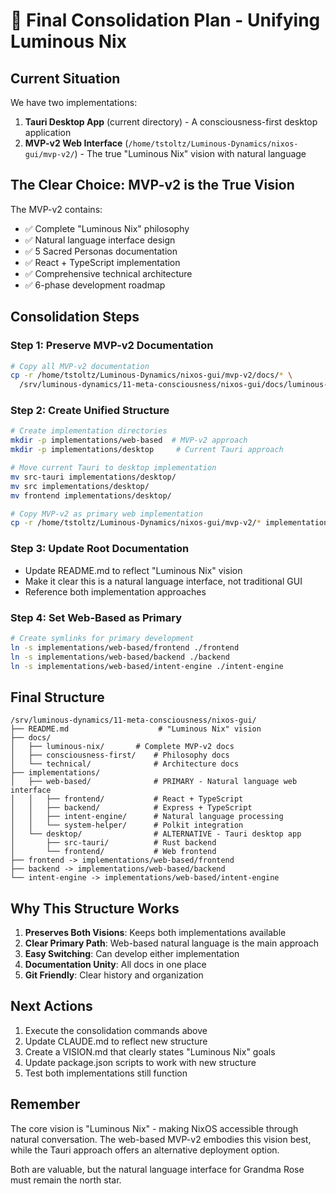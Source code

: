 # 🎯 Final Consolidation Plan - Unifying Luminous Nix

## Current Situation

We have two implementations:
1. **Tauri Desktop App** (current directory) - A consciousness-first desktop application
2. **MVP-v2 Web Interface** (`/home/tstoltz/Luminous-Dynamics/nixos-gui/mvp-v2/`) - The true "Luminous Nix" vision with natural language

## The Clear Choice: MVP-v2 is the True Vision

The MVP-v2 contains:
- ✅ Complete "Luminous Nix" philosophy
- ✅ Natural language interface design
- ✅ 5 Sacred Personas documentation
- ✅ React + TypeScript implementation
- ✅ Comprehensive technical architecture
- ✅ 6-phase development roadmap

## Consolidation Steps

### Step 1: Preserve MVP-v2 Documentation
```bash
# Copy all MVP-v2 documentation
cp -r /home/tstoltz/Luminous-Dynamics/nixos-gui/mvp-v2/docs/* \
  /srv/luminous-dynamics/11-meta-consciousness/nixos-gui/docs/luminous-nix/
```

### Step 2: Create Unified Structure
```bash
# Create implementation directories
mkdir -p implementations/web-based  # MVP-v2 approach
mkdir -p implementations/desktop     # Current Tauri approach

# Move current Tauri to desktop implementation
mv src-tauri implementations/desktop/
mv src implementations/desktop/
mv frontend implementations/desktop/

# Copy MVP-v2 as primary web implementation
cp -r /home/tstoltz/Luminous-Dynamics/nixos-gui/mvp-v2/* implementations/web-based/
```

### Step 3: Update Root Documentation
- Update README.md to reflect "Luminous Nix" vision
- Make it clear this is a natural language interface, not traditional GUI
- Reference both implementation approaches

### Step 4: Set Web-Based as Primary
```bash
# Create symlinks for primary development
ln -s implementations/web-based/frontend ./frontend
ln -s implementations/web-based/backend ./backend
ln -s implementations/web-based/intent-engine ./intent-engine
```

## Final Structure
```
/srv/luminous-dynamics/11-meta-consciousness/nixos-gui/
├── README.md                    # "Luminous Nix" vision
├── docs/
│   ├── luminous-nix/       # Complete MVP-v2 docs
│   ├── consciousness-first/    # Philosophy docs
│   └── technical/              # Architecture docs
├── implementations/
│   ├── web-based/              # PRIMARY - Natural language web interface
│   │   ├── frontend/           # React + TypeScript
│   │   ├── backend/            # Express + TypeScript
│   │   ├── intent-engine/      # Natural language processing
│   │   └── system-helper/      # Polkit integration
│   └── desktop/                # ALTERNATIVE - Tauri desktop app
│       ├── src-tauri/          # Rust backend
│       └── frontend/           # Web frontend
├── frontend -> implementations/web-based/frontend
├── backend -> implementations/web-based/backend
└── intent-engine -> implementations/web-based/intent-engine
```

## Why This Structure Works

1. **Preserves Both Visions**: Keeps both implementations available
2. **Clear Primary Path**: Web-based natural language is the main approach
3. **Easy Switching**: Can develop either implementation
4. **Documentation Unity**: All docs in one place
5. **Git Friendly**: Clear history and organization

## Next Actions

1. Execute the consolidation commands above
2. Update CLAUDE.md to reflect new structure
3. Create a VISION.md that clearly states "Luminous Nix" goals
4. Update package.json scripts to work with new structure
5. Test both implementations still function

## Remember

The core vision is "Luminous Nix" - making NixOS accessible through natural conversation. The web-based MVP-v2 embodies this vision best, while the Tauri approach offers an alternative deployment option.

Both are valuable, but the natural language interface for Grandma Rose must remain the north star.